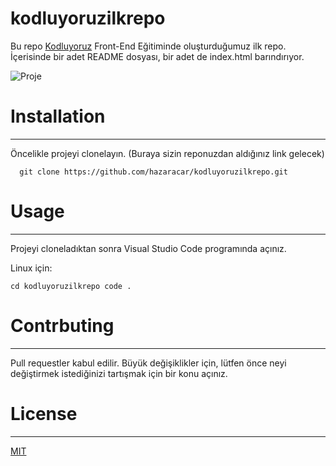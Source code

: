 # kodluyoruzilkrepo
Bu repo [Kodluyoruz](https://www.kodluyoruz.org/) Front-End Eğitiminde oluşturduğumuz ilk repo. İçerisinde bir adet README dosyası, bir adet de index.html barındırıyor.


![Proje]("img\kodluyoruz.png")

# Installation
***
Öncelikle projeyi clonelayın. (Buraya sizin reponuzdan aldığınız link gelecek)

  `   git clone https://github.com/hazaracar/kodluyoruzilkrepo.git
  ` 

# Usage
***
Projeyi cloneladıktan sonra Visual Studio Code programında açınız.

Linux için:

`cd kodluyoruzilkrepo code . `

# Contrbuting
***
Pull requestler kabul edilir. Büyük değişiklikler için, lütfen önce neyi değiştirmek istediğinizi tartışmak için bir konu açınız.

# License
*** 
[MIT](https://choosealicense.com/licenses/mit/)

